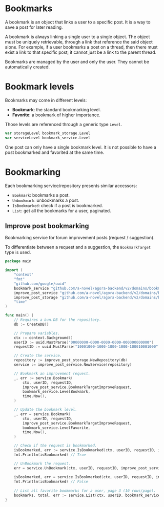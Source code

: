 # Bookmarks

A bookmark is an object that links a user to a specific post. It is a way to save a post for later reading.

A bookmark is always linking a single user to a single object. The object must be uniquely retrievable, through a link
that reference the said object alone. For example, if a user bookmarks a post on a thread, then there must exist a link
to that specific post; it cannot just be a link to the parent thread.

Bookmarks are managed by the user and only the user. They cannot be automatically created.

# Bookmark levels

Bookmarks may come in different levels:

 - **Bookmark**: the standard bookmarking level.
 - **Favorite**: a bookmark of higher importance.

Those levels are referenced through a generic type `Level`.

```go
var storageLevel bookmark_storage.Level
var serviceLevel bookmark_service.Level
```

One post can only have a single bookmark level. It is not possible to have a post bookmarked and favorited at the 
same time.

# Bookmarking

Each bookmarking service/repository presents similar accessors:
 - `Bookmark`: bookmarks a post.
 - `Unbookmark`: unbookmarks a post.
 - `IsBookmarked`: check if a post is bookmarked.
 - `List`: get all the bookmarks for a user, paginated.

## Improve post bookmarking

Bookmarking service for forum improvement posts (request / suggestion).

To differentiate between a request and a suggestion, the `BookmarkTarget` type is used.

```go
package main

import (
	"context"
	"fmt"
	"github.com/google/uuid"
	bookmark_service "github.com/a-novel/agora-backend/v2/domains/bookmark/service"
	improve_post_service "github.com/a-novel/agora-backend/v2/domains/bookmark/service/improve_post"
	improve_post_storage "github.com/a-novel/agora-backend/v2/domains/bookmark/storage/improve_post"
	"time"
)

func main() {
	// Requires a bun.DB for the repository.
	db := CreateDB()

	// Prepare variables. 
	ctx := context.Background()
	userID := uuid.MustParse("00000000-0000-0000-0000-000000000000")
	requestID := uuid.MustParse("10001000-1000-1000-1000-100010001000")

	// Create the service.
	repository := improve_post_storage.NewRepository(db)
	service := improve_post_service.NewService(repository)

	// Bookmark an improvement request.
	_, err := service.Bookmark(
		ctx, userID, requestID,
		improve_post_service.BookmarkTargetImproveRequest,
		bookmark_service.LevelBookmark,
		time.Now(),
	)

	// Update the bookmark level.
	_, err = service.Bookmark(
		ctx, userID, requestID,
		improve_post_service.BookmarkTargetImproveRequest,
		bookmark_service.LevelFavorite,
		time.Now(),
	)

	// Check if the request is bookmarked.
	isBookmarked, err := service.IsBookmarked(ctx, userID, requestID, improve_post_service.BookmarkTargetImproveRequest)
	fmt.Println(isBookmarked) // True

	// UnBookmark the request.
	err = service.UnBookmark(ctx, userID, requestID, improve_post_service.BookmarkTargetImproveRequest)
	
	isBookmarked, err = service.IsBookmarked(ctx, userID, requestID, improve_post_service.BookmarkTargetImproveRequest)
	fmt.Println(isBookmarked) // False
	
	// List all favorite bookmarks for a user, page 3 (10 rows/page).
	bookmarks, total, err := service.List(ctx, userID, bookmark_service.LevelFavorite, 10, 20)
}
```
